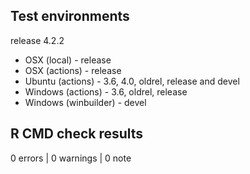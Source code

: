 ## Test environments

release 4.2.2

* OSX (local) - release
* OSX (actions) - release
* Ubuntu (actions) - 3.6, 4.0, oldrel, release and devel
* Windows (actions) - 3.6, oldrel, release
* Windows (winbuilder) - devel

## R CMD check results

0 errors | 0 warnings | 0 note
